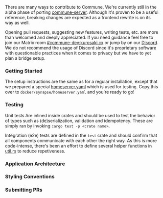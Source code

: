There are many ways to contribute to Commune. We're currently still in the alpha phase of porting [commune-server](https://github.com/commune-os/commune-server).
Although it's proven to be a useful reference, breaking changes are expected as a frontend rewrite is on its way as well.


Opening pull requests, suggesting new features, writing tests, etc. are more than welcomed and deeply appreciated.
If you need guidance feel free to join our Matrix room [#commune-dev:kurosaki.cx](https://matrix.to/#/#commune-dev:kurosaki.cx) or jump by on our [Discord](https://discord.gg/W9mbH5F36J). We do not recommend the usage of Discord since it's proprietary software with questionable practices when it comes to privacy but we have to yet plan a bridge setup.


### Getting Started

The setup instructions are the same as for a regular installation, except that we prepared
a special [homeserver.yaml](crates/test/fixtures/synapse/homeserver.yaml) which is used for testing.
Copy this over to `docker/synapse/homeserver.yaml` and you're ready to go!


### Testing

Unit tests Are inlined inside crates and should be used to test the behavior of types such
as (de)serialization, validation and idempotency. These are simply ran by invoking `cargo test -p <crate name>`.


Integration (e2e) tests are defined in the `test` crate and should confirm that all components
communicate with each other the right way. As this is more code-intense, there's been an effort
to define several helper functions in [util.rs](crates/test/src/util.rs) to reduce repetiveness.


### Application Architecture

### Styling Conventions

### Submitting PRs

